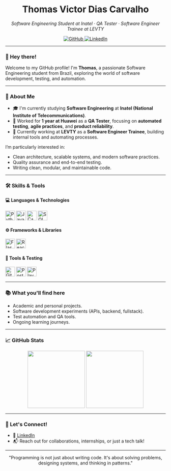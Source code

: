 <h1 align="center">Thomas Victor Dias Carvalho</h1>
<p align="center"><i>Software Engineering Student at Inatel · QA Tester · Software Engineer Trainee at LEVTY</i></p>

<p align="center">
  <a href="https://github.com/thmsVDC" target="_blank" rel="noopener noreferrer">
    <img alt="GitHub" src="https://img.shields.io/badge/GitHub-000?style=for-the-badge&logo=github&logoColor=white">
  </a>
  <a href="https://www.linkedin.com/in/thomas-victor/" target="_blank" rel="noopener noreferrer">
    <img alt="LinkedIn" src="https://img.shields.io/badge/LinkedIn-0077B5?style=for-the-badge&logo=linkedin&logoColor=white">
  </a>
</p>

---

### 👋 Hey there!

Welcome to my GitHub profile! I'm **Thomas**, a passionate Software Engineering student from Brazil, exploring the world of software development, testing, and automation.

---

### 🚀 About Me

- 🎓 I'm currently studying **Software Engineering** at **Inatel (National Institute of Telecommunications)**.  
- 🧪 Worked for **1 year at Huawei** as a **QA Tester**, focusing on **automated testing**, **agile practices**, and **product reliability**.  
- 💼 Currently working at **LEVTY** as a **Software Engineer Trainee**, building internal tools and automating processes.

I’m particularly interested in:
- Clean architecture, scalable systems, and modern software practices.
- Quality assurance and end-to-end testing.
- Writing clean, modular, and maintainable code.

---

### 🛠️ Skills & Tools

#### 💻 Languages & Technologies
<p>
  <img src="https://cdn.jsdelivr.net/gh/devicons/devicon/icons/python/python-original.svg" width="30" title="Python"/>
  <img src="https://cdn.jsdelivr.net/gh/devicons/devicon/icons/javascript/javascript-original.svg" width="30" title="JavaScript"/>
  <img src="https://cdn.jsdelivr.net/gh/devicons/devicon/icons/cplusplus/cplusplus-original.svg" width="30" title="C++"/>
  <img src="https://cdn.jsdelivr.net/gh/devicons/devicon/icons/sqlite/sqlite-original.svg" width="30" title="SQL"/>
</p>

#### ⚙️ Frameworks & Libraries
<p>
  <img src="https://cdn.jsdelivr.net/gh/devicons/devicon/icons/flask/flask-original.svg" width="30" title="Flask"/>
  <img src="https://cdn.jsdelivr.net/gh/devicons/devicon/icons/react/react-original.svg" width="30" title="React"/>
</p>

#### 🔧 Tools & Testing
<p>
  <img src="https://cdn.jsdelivr.net/gh/devicons/devicon/icons/git/git-original.svg" width="30" title="Git"/>
  <img src="https://cdn.jsdelivr.net/gh/devicons/devicon/icons/postman/postman-original.svg" width="30" title="Postman"/>
  <img src="https://cdn.jsdelivr.net/gh/devicons/devicon/icons/playwright/playwright-original.svg" width="30" title="Playwright"/>
</p>

---

### 📚 What you'll find here

- Academic and personal projects.
- Software development experiments (APIs, backend, fullstack).
- Test automation and QA tools.
- Ongoing learning journeys.

---

### 📈 GitHub Stats

<p align="center">
  <img height="180em" src="https://github-readme-stats.vercel.app/api?username=thmsVDC&show_icons=true&theme=gruvbox" />
  <img height="180em" src="https://github-readme-stats.vercel.app/api/top-langs/?username=thmsVDC&layout=compact&theme=gruvbox" />
</p>

---

### 🤝 Let's Connect!

- 💼 [LinkedIn](https://www.linkedin.com/in/thomas-victor/)  
- 📬 Reach out for collaborations, internships, or just a tech talk!

---

<p align="center">"Programming is not just about writing code. It's about solving problems, designing systems, and thinking in patterns."</p>
